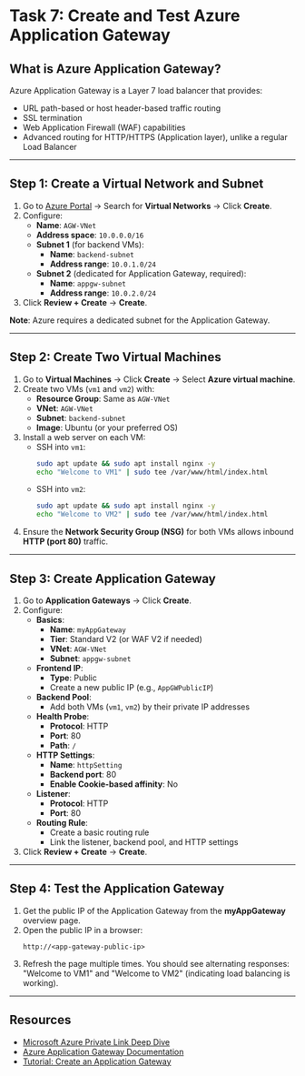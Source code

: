# Task 7: Create and Test Azure Application Gateway

## What is Azure Application Gateway?
Azure Application Gateway is a Layer 7 load balancer that provides:
- URL path-based or host header-based traffic routing
- SSL termination
- Web Application Firewall (WAF) capabilities
- Advanced routing for HTTP/HTTPS (Application layer), unlike a regular Load Balancer

---

## Step 1: Create a Virtual Network and Subnet
1. Go to [Azure Portal](https://portal.azure.com) → Search for **Virtual Networks** → Click **Create**.
2. Configure:
   - **Name**: `AGW-VNet`
   - **Address space**: `10.0.0.0/16`
   - **Subnet 1** (for backend VMs):
     - **Name**: `backend-subnet`
     - **Address range**: `10.0.1.0/24`
   - **Subnet 2** (dedicated for Application Gateway, required):
     - **Name**: `appgw-subnet`
     - **Address range**: `10.0.2.0/24`
3. Click **Review + Create** → **Create**.

**Note**: Azure requires a dedicated subnet for the Application Gateway.

---

## Step 2: Create Two Virtual Machines
1. Go to **Virtual Machines** → Click **Create** → Select **Azure virtual machine**.
2. Create two VMs (`vm1` and `vm2`) with:
   - **Resource Group**: Same as `AGW-VNet`
   - **VNet**: `AGW-VNet`
   - **Subnet**: `backend-subnet`
   - **Image**: Ubuntu (or your preferred OS)
3. Install a web server on each VM:
   - SSH into `vm1`:
     ```bash
     sudo apt update && sudo apt install nginx -y
     echo "Welcome to VM1" | sudo tee /var/www/html/index.html
     ```
   - SSH into `vm2`:
     ```bash
     sudo apt update && sudo apt install nginx -y
     echo "Welcome to VM2" | sudo tee /var/www/html/index.html
     ```
4. Ensure the **Network Security Group (NSG)** for both VMs allows inbound **HTTP (port 80)** traffic.

---

## Step 3: Create Application Gateway
1. Go to **Application Gateways** → Click **Create**.
2. Configure:
   - **Basics**:
     - **Name**: `myAppGateway`
     - **Tier**: Standard V2 (or WAF V2 if needed)
     - **VNet**: `AGW-VNet`
     - **Subnet**: `appgw-subnet`
   - **Frontend IP**:
     - **Type**: Public
     - Create a new public IP (e.g., `AppGWPublicIP`)
   - **Backend Pool**:
     - Add both VMs (`vm1`, `vm2`) by their private IP addresses
   - **Health Probe**:
     - **Protocol**: HTTP
     - **Port**: 80
     - **Path**: `/`
   - **HTTP Settings**:
     - **Name**: `httpSetting`
     - **Backend port**: 80
     - **Enable Cookie-based affinity**: No
   - **Listener**:
     - **Protocol**: HTTP
     - **Port**: 80
   - **Routing Rule**:
     - Create a basic routing rule
     - Link the listener, backend pool, and HTTP settings
3. Click **Review + Create** → **Create**.

---

## Step 4: Test the Application Gateway
1. Get the public IP of the Application Gateway from the **myAppGateway** overview page.
2. Open the public IP in a browser:
   ```
   http://<app-gateway-public-ip>
   ```
3. Refresh the page multiple times. You should see alternating responses: "Welcome to VM1" and "Welcome to VM2" (indicating load balancing is working).

---

## Resources
- [Microsoft Azure Private Link Deep Dive
](https://www.youtube.com/watch?v=57ZwdztCx2w)
- [Azure Application Gateway Documentation](https://docs.microsoft.com/azure/application-gateway/)
- [Tutorial: Create an Application Gateway](https://docs.microsoft.com/azure/application-gateway/quick-create-portal)
